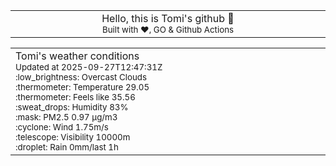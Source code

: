 
<div align="center">
<table>
<tbody>
<td align="center">
<img width="2000" height="0"><br>
Hello, this is Tomi's github 👋<br>
<sup>Built with ❤️, GO & Github Actions</sup><br>
<img width="2000" height="0">
</td>
</tbody>
</table>
</div>
<table>
<tbody>
<td align="left">
<img width="2000" height="0"><br>
Tomi's weather conditions<br>
<sup>Updated at 2025-09-27T12:47:31Z</sup><br>
<sup>:low_brightness: Overcast Clouds</sup><br>
<sup>:thermometer: Temperature 29.05 </sup><br>
<sup>:thermometer: Feels like 35.56</sup><br>
<sup>:sweat_drops: Humidity 83%</sup><br>
<sup>:mask: PM2.5 0.97 μg/m3</sup><br>
<sup>:cyclone: Wind 1.75m/s </sup><br>
<sup>:telescope: Visibility 10000m </sup><br>
<sup>:droplet: Rain 0mm/last 1h </sup><br>
<img width="2000" height="0">
</td>
<td align="left">
<img width="2000" height="0"><br>
<br>
<img width="2000" height="0">
</td>
</tbody>
</table>
</div>
    